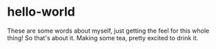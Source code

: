 # hello-world

These are some words about myself, just getting the feel for this whole thing!
So that's about it. Making some tea, pretty excited to drink it.
